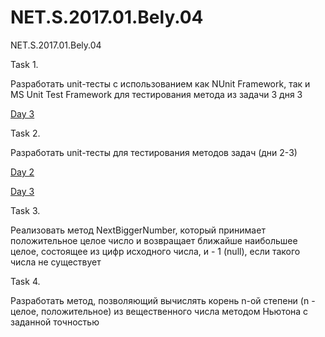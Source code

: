 # NET.S.2017.01.Bely.04
NET.S.2017.01.Bely.04

Task 1.

Разработать unit-тесты с использованием как NUnit Framework, так и MS Unit Test Framework для тестирования метода из задачи 3 дня 3

[Day 3](https://github.com/alex-bely/NET.S.2017.01.Bely.03)

Task 2.

Разработать unit-тесты для тестирования методов задач (дни 2-3)

[Day 2](https://github.com/alex-bely/NET.S.2017.01.Bely.02)

[Day 3](https://github.com/alex-bely/NET.S.2017.01.Bely.03)


Task 3.

Реализовать метод NextBiggerNumber, который принимает положительное целое число и возвращает ближайше наибольшее целое, состоящее из цифр исходного числа, и - 1 (null), если такого числа не существует


Task 4.

Разработать метод, позволяющий вычислять корень n-ой степени (n - целое, положительное) из вещественного числа методом Ньютона с заданной точностью
